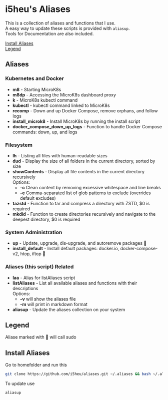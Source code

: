 # i5heu's Aliases
This is a collection of aliases and functions that I use.  
A easy way to update these scripts is provided with `aliasup`.  
Tools for Documentation are also included.  

[Install Aliases](#install-aliases-1)  
[Legend](#Legend)


## Aliases

### Kubernetes and Docker 
- **m8** - Starting MicroK8s
- **m8dp** - Accessing the MicroK8s dashboard proxy
- **k** - MicroK8s kubectl command
- **kubectl** - kubectl command linked to MicroK8s
- **recomp** - Down and up Docker Compose, remove orphans, and follow logs
- **install_microk8** - Install MicroK8s by running the install script
- **docker_compose_down_up_logs** - Function to handle Docker Compose commands: down, up, and logs

### Filesystem 
- **lh** - Listing all files with human-readable sizes
- **dud** - Display the size of all folders in the current directory, sorted by size
- **showContents** - Display all file contents in the current directory recursively   
Options:
   - **-c** Clean content by removing excessive whitespace and line breaks
   - **-e** Comma-separated list of glob patterns to exclude (overrides default excludes)
- **tazstd** - Function to tar and compress a directory with ZSTD, $0 <directory> is required
- **mkdid** - Function to create directories recursively and navigate to the deepest directory, $0 <directory> is required

### System Administration 
- **up** - Update, upgrade, dis-upgrade, and autoremove packages 👑
- **install_default** - Install default packages: docker.io, docker-compose-v2, htop, iftop 👑

### Aliases (this script) Related 
- **laa** - Alias for listAliases script
- **listAliases** - List all available aliases and functions with their descriptions   
Options:
   - **-v** will show the aliases file
   - **-m** will print in markdown format
- **aliasup** - Update the aliases collection on your system

## Legend
Aliase marked with 👑 will call sudo

## Install Aliases
Go to homefolder and run this
```bash
git clone https://github.com/i5heu/aliases.git ~/.aliases && bash ~/.aliases/setup.sh && source ~/.aliases/aliases
```

To update use
```base
aliasup
```
